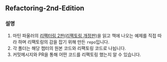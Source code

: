 ## Refactoring-2nd-Edition

### 설명
1. 마틴 파울러의 <a href='https://www.aladin.co.kr/shop/wproduct.aspx?ItemId=236186172'>리팩터링 2판(리팩토링 개정판)</a>을 읽고 책에 나오는 예제를 직접 따라 하며 리팩토링의 감을 잡기 위해 만든 `repo`입니다.
2. 각 폴더는 해당 챕터의 원본 코드와 리팩토링 코드로 나뉩니다.
3. 커밋메시지와 PR을 통해 어떤 코드를 리팩토링 했는지 알 수 있습니다.
